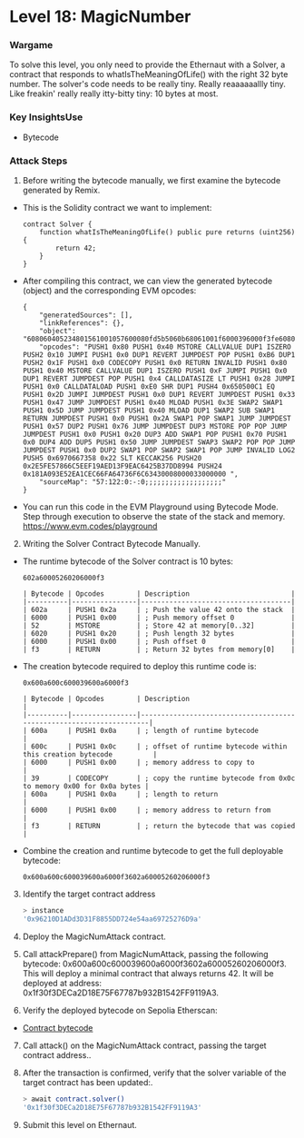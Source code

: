 # Level 18: MagicNumber

### Wargame
To solve this level, you only need to provide the Ethernaut with a Solver, a contract that responds to whatIsTheMeaningOfLife() with the right 32 byte number.
The solver's code needs to be really tiny. Really reaaaaaallly tiny. Like freakin' really really itty-bitty tiny: 10 bytes at most.

### Key InsightsUse
* Bytecode

### Attack Steps
1. Before writing the bytecode manually, we first examine the bytecode generated by Remix.
* This is the Solidity contract we want to implement:
    ```solidity
    contract Solver {
        function whatIsTheMeaningOfLife() public pure returns (uint256) {
            return 42;
        }
    }
    ```

* After compiling this contract, we can view the generated bytecode (object) and the corresponding EVM opcodes:
    ```
    {
        "generatedSources": [],
        "linkReferences": {},
        "object": "608060405234801561001057600080fd5b5060b68061001f6000396000f3fe6080604052348015600f57600080fd5b506004361060285760003560e01c8063650500c114602d575b600080fd5b60336047565b604051603e9190605d565b60405180910390f35b6000602a905090565b6057816076565b82525050565b6000602082019050607060008301846050565b92915050565b600081905091905056fea2646970667358221220732e5fe57866c5eef19aed13f9eac6425b37dd899477181a093e52ea1cec66fa64736f6c63430008000033",
        "opcodes": "PUSH1 0x80 PUSH1 0x40 MSTORE CALLVALUE DUP1 ISZERO PUSH2 0x10 JUMPI PUSH1 0x0 DUP1 REVERT JUMPDEST POP PUSH1 0xB6 DUP1 PUSH2 0x1F PUSH1 0x0 CODECOPY PUSH1 0x0 RETURN INVALID PUSH1 0x80 PUSH1 0x40 MSTORE CALLVALUE DUP1 ISZERO PUSH1 0xF JUMPI PUSH1 0x0 DUP1 REVERT JUMPDEST POP PUSH1 0x4 CALLDATASIZE LT PUSH1 0x28 JUMPI PUSH1 0x0 CALLDATALOAD PUSH1 0xE0 SHR DUP1 PUSH4 0x650500C1 EQ PUSH1 0x2D JUMPI JUMPDEST PUSH1 0x0 DUP1 REVERT JUMPDEST PUSH1 0x33 PUSH1 0x47 JUMP JUMPDEST PUSH1 0x40 MLOAD PUSH1 0x3E SWAP2 SWAP1 PUSH1 0x5D JUMP JUMPDEST PUSH1 0x40 MLOAD DUP1 SWAP2 SUB SWAP1 RETURN JUMPDEST PUSH1 0x0 PUSH1 0x2A SWAP1 POP SWAP1 JUMP JUMPDEST PUSH1 0x57 DUP2 PUSH1 0x76 JUMP JUMPDEST DUP3 MSTORE POP POP JUMP JUMPDEST PUSH1 0x0 PUSH1 0x20 DUP3 ADD SWAP1 POP PUSH1 0x70 PUSH1 0x0 DUP4 ADD DUP5 PUSH1 0x50 JUMP JUMPDEST SWAP3 SWAP2 POP POP JUMP JUMPDEST PUSH1 0x0 DUP2 SWAP1 POP SWAP2 SWAP1 POP JUMP INVALID LOG2 PUSH5 0x6970667358 0x22 SLT KECCAK256 PUSH20 0x2E5FE57866C5EEF19AED13F9EAC6425B37DD8994 PUSH24 0x181A093E52EA1CEC66FA64736F6C63430008000033000000 ",
        "sourceMap": "57:122:0:-:0;;;;;;;;;;;;;;;;;;;"
    }
    ```


* You can run this code in the EVM Playground using Bytecode Mode. Step through execution to observe the state of the stack and memory.
https://www.evm.codes/playground

2. Writing the Solver Contract Bytecode Manually.
* The runtime bytecode of the Solver contract is 10 bytes:
    ```
    602a60005260206000f3
    ```

    ```
    | Bytecode | Opcodes        | Description                         |
    |----------|----------------|-------------------------------------|
    | 602a     | PUSH1 0x2a     | ; Push the value 42 onto the stack  |
    | 6000     | PUSH1 0x00     | ; Push memory offset 0              |
    | 52       | MSTORE         | ; Store 42 at memory[0..32]         |
    | 6020     | PUSH1 0x20     | ; Push length 32 bytes              |
    | 6000     | PUSH1 0x00     | ; Push offset 0                     |
    | f3       | RETURN         | ; Return 32 bytes from memory[0]    |
    ```

* The creation bytecode required to deploy this runtime code is:
    ```
    0x600a600c600039600a6000f3
    ```

    ```
    | Bytecode | Opcodes        | Description                                                         |
    |----------|----------------|---------------------------------------------------------------------|
    | 600a     | PUSH1 0x0a     | ; length of runtime bytecode                                        |
    | 600c     | PUSH1 0x0c     | ; offset of runtime bytecode within this creation bytecode          |
    | 6000     | PUSH1 0x00     | ; memory address to copy to                                         |
    | 39       | CODECOPY       | ; copy the runtime bytecode from 0x0c to memory 0x00 for 0x0a bytes |
    | 600a     | PUSH1 0x0a     | ; length to return                                                  |
    | 6000     | PUSH1 0x00     | ; memory address to return from                                     |
    | f3       | RETURN         | ; return the bytecode that was copied                               |
    ```

* Combine the creation and runtime bytecode to get the full deployable bytecode:
    ```
    0x600a600c600039600a6000f3602a60005260206000f3
    ```

3. Identify the target contract address
    ```bash
    > instance
    '0x96210D1ADd3D31F8855DD724e54aa69725276D9a'
    ```

4. Deploy the MagicNumAttack contract.

5. Call attackPrepare() from MagicNumAttack, passing the following bytecode: 0x600a600c600039600a6000f3602a60005260206000f3. 
This will deploy a minimal contract that always returns 42. It will be deployed at address: 0x1f30f3DECa2D18E75F67787b932B1542FF9119A3.

6. Verify the deployed bytecode on Sepolia Etherscan:
* [Contract bytecode](https://sepolia.etherscan.io/bytecode-decompiler?a=0x1f30f3DECa2D18E75F67787b932B1542FF9119A3)

7. Call attack() on the MagicNumAttack contract, passing the target contract address..

8. After the transaction is confirmed, verify that the solver variable of the target contract has been updated:.
    ```bash
	> await contract.solver()
	'0x1f30f3DECa2D18E75F67787b932B1542FF9119A3'
	```

9. Submit this level on Ethernaut.

